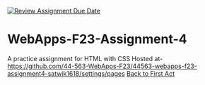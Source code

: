[![Review Assignment Due Date](https://classroom.github.com/assets/deadline-readme-button-24ddc0f5d75046c5622901739e7c5dd533143b0c8e959d652212380cedb1ea36.svg)](https://classroom.github.com/a/4tKarLeg)
# WebApps-F23-Assignment-4
A practice assignment for HTML with CSS
Hosted at- https://github.com/44-563-WebApps-F23/44563-webapps-f23-assignment4-satwik1618/settings/pages
 <a href="playpart.html">Back to First Act</a> </p> 
